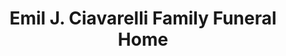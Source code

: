 ---
title: "Emil J. Ciavarelli Family Funeral Home"
url: /conshohocken/emil-j-ciavarelli-family-funeral-home/
shop: funeral directors
---